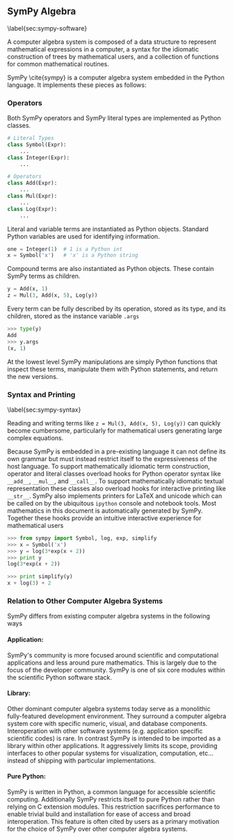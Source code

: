 
SymPy Algebra
-------------

\label{sec:sympy-software}

A computer algebra system is composed of a data structure to represent mathematical expressions in a computer, a syntax for the idiomatic construction of trees by mathematical users, and a collection of functions for common mathematical routines.

SymPy \cite{sympy} is a computer algebra system embedded in the Python language.  It implements these pieces as follows:

### Operators

Both SymPy operators and SymPy literal types are implemented as Python classes.

~~~~~~~~~~Python
# Literal Types
class Symbol(Expr):
    ...
class Integer(Expr):
    ...

# Operators
class Add(Expr):
    ...
class Mul(Expr):
    ...
class Log(Expr):
    ...
~~~~~~~~~~

Literal and variable terms are instantiated as Python objects.  Standard Python variables are used for identifying information.

~~~~~~~~~~Python
one = Integer(1)  # 1 is a Python int
x = Symbol('x')   # 'x' is a Python string
~~~~~~~~~~

Compound terms are also instantiated as Python objects.  These contain SymPy terms as children.

~~~~~~~~~~Python
y = Add(x, 1)
z = Mul(3, Add(x, 5), Log(y))
~~~~~~~~~~

Every term can be fully described by its operation, stored as its type, and its children, stored as the instance variable `.args`

~~~~~~~~~~Python
>>> type(y)
Add
>>> y.args
(x, 1)
~~~~~~~~~~

At the lowest level SymPy manipulations are simply Python functions that inspect these terms, manipulate them with Python statements, and return the new versions.


### Syntax and Printing

\label{sec:sympy-syntax}

Reading and writing terms like `z = Mul(3, Add(x, 5), Log(y))` can quickly become cumbersome, particularly for mathematical users generating large complex equations.  

Because SymPy is embedded in a pre-existing language it can not define its own grammar but must instead restrict itself to the expressiveness of the host language.  To support mathematically idiomatic term construction, operator and literal classes overload hooks for Python operator syntax like `__add__`, `__mul__`, and `__call__`.  To support mathematically idiomatic textual representation these classes also overload hooks for interactive printing like `__str__`.  SymPy also implements printers for LaTeX and unicode which can be called on by the ubiquitous `ipython` console and notebook tools.  Most mathematics in this document is automatically generated by SymPy.  Together these hooks provide an intuitive interactive experience for mathematical users

~~~~~~~~~~Python
>>> from sympy import Symbol, log, exp, simplify
>>> x = Symbol('x')
>>> y = log(3*exp(x + 2))
>>> print y
log(3*exp(x + 2))

>>> print simplify(y)
x + log(3) + 2
~~~~~~~~~~

### Relation to Other Computer Algebra Systems 

SymPy differs from existing computer algebra systems in the following ways

#### Application:  

SymPy's community is more focused around scientific and computational applications and less around pure mathematics.  This is largely due to the focus of the developer community.  SymPy is one of six core modules within the scientific Python software stack.

#### Library:  

Other dominant computer algebra systems today serve as a monolithic fully-featured development environment.  They surround a computer algebra system core with specific numeric, visual, and database components.  Interoperation with other software systems (e.g. application specific scientific codes) is rare.  In contrast SymPy is intended to be imported as a library within other applications.  It aggressively limits its scope, providing interfaces to other popular systems for visualization, computation, etc... instead of shipping with particular implementations.

#### Pure Python: 

SymPy is written in Python, a common language for accessible scientific computing.  Additionally SymPy restricts itself to pure Python rather than relying on C extension modules.  This restriction sacrifices performance to enable trivial build and installation for ease of access and broad interoperation.  This feature is often cited by users as a primary motivation for the choice of SymPy over other computer algebra systems.

